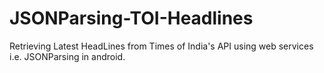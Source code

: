 # JSONParsing-TOI-Headlines

Retrieving Latest HeadLines from Times of India's API using web services i.e. JSONParsing in android.
